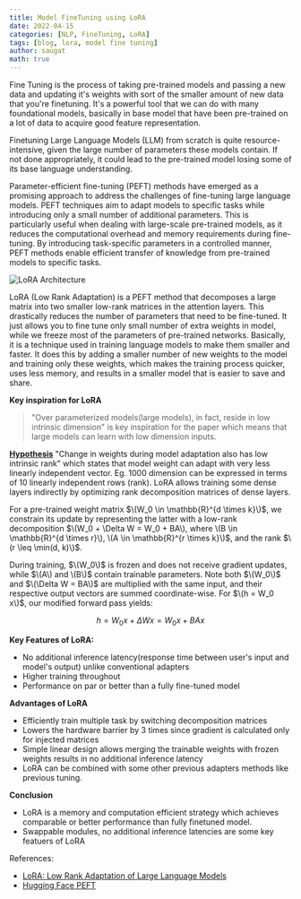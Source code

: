 ```yaml
---
title: Model FineTuning using LoRA
date: 2022-04-15
categories: [NLP, FineTuning, LoRA]
tags: [blog, lora, model fine tuning]
author: saugat
math: true
---
```


Fine Tuning is the process of taking pre-trained models and passing a new data and updating it's weights with sort of the smaller amount of new data that you're finetuning. It's a powerful tool that we can do with many foundational models, basically in base model that have been pre-trained on a lot of data to acquire good feature representation.

Finetuning Large Language Models (LLM) from scratch is quite resource-intensive, given the large number of parameters these models contain. If not done appropriately, it could lead to the pre-trained model losing some of its base language understanding.

Parameter-efficient fine-tuning (PEFT) methods have emerged as a promising approach to address the challenges of fine-tuning large language models. PEFT techniques aim to adapt models to specific tasks while introducing only a small number of additional parameters. This is particularly useful when dealing with large-scale pre-trained models, as it reduces the computational overhead and memory requirements during fine-tuning. By introducing task-specific parameters in a controlled manner, PEFT methods enable efficient transfer of knowledge from pre-trained models to specific tasks.

![LoRA Architecture](https://cdn-lfs.huggingface.co/datasets/huggingface/documentation-images/4313422c5f2755897fb8ddfc5b99251358f679647ec0f2d120a3f1ff060defe7?response-content-disposition=inline%3B+filename*%3DUTF-8%27%27lora_diagram.png%3B+filename%3D%22lora_diagram.png%22%3B&response-content-type=image%2Fpng&Expires=1713341813&Policy=eyJTdGF0ZW1lbnQiOlt7IkNvbmRpdGlvbiI6eyJEYXRlTGVzc1RoYW4iOnsiQVdTOkVwb2NoVGltZSI6MTcxMzM0MTgxM319LCJSZXNvdXJjZSI6Imh0dHBzOi8vY2RuLWxmcy5odWdnaW5nZmFjZS5jby9kYXRhc2V0cy9odWdnaW5nZmFjZS9kb2N1bWVudGF0aW9uLWltYWdlcy80MzEzNDIyYzVmMjc1NTg5N2ZiOGRkZmM1Yjk5MjUxMzU4ZjY3OTY0N2VjMGYyZDEyMGEzZjFmZjA2MGRlZmU3P3Jlc3BvbnNlLWNvbnRlbnQtZGlzcG9zaXRpb249KiZyZXNwb25zZS1jb250ZW50LXR5cGU9KiJ9XX0_&Signature=avJS7Rd5qrwla7VL3MQPksMnfnRKdRi8sAdExDupZH4pzCJrIX0ddn8zkRBmvuDuog-6A-1B9UagSb0FT%7EuxOd35z8xMGxXyTcauQFZrks0PllRQLpi9lzC-JM6aflml%7Eszc0Xhfonp0tiOiN1lBySzJeNd1pyVYWJpmrtgV4edDsFKb085ZgVoj7bxUQzoVugJSw1QBwsnp2wSqc6KMlsAMJJoxaHfIE7zER9kQoYqvCQ1hQ5i%7E7zVdlGUJ8Ox3PvSQjQTSir0xCaGAC5nRvWgYGq5uwf80prKUKbBLy109V7tmTE5HI7NcwkwBx4rQtQECj56mkFUrtJIBK3PyOA__&Key-Pair-Id=KVTP0A1DKRTAX)

LoRA (Low Rank Adaptation) is a PEFT method that decomposes a large matrix into two smaller low-rank matrices in the attention layers. This drastically reduces the number of parameters that need to be fine-tuned. It just allows you to fine tune only small number of extra weights in model, while we freeze most of the parameters of pre-trained networks. Basically, it is a technique used in training language models to make them smaller and faster. It does this by adding a smaller number of new weights to the model and training only these weights, which makes the training process quicker, uses less memory, and results in a smaller model that is easier to save and share.

**Key inspiration for LoRA**
> "Over parameterized models(large models), in fact, reside in low intrinsic dimension" is key inspiration for the paper which means that large models can learn with low dimension inputs.

**<u>Hypothesis</u>**
"Change in weights during model adaptation also has low intrinsic rank" which states that model weight can adapt with very less linearly independent vector. Eg. 1000 dimension can be expressed in terms of 10 linearly independent rows (rank). LoRA allows training some dense layers indirectly by optimizing rank decomposition matrices of dense layers.

For a pre-trained weight matrix $\(W_0 \in \mathbb{R}^{d \times k}\)$, we constrain its update by representing the latter with a low-rank decomposition $\(W_0 + \Delta W = W_0 + BA\), where \(B \in \mathbb{R}^{d \times r}\), \(A \in \mathbb{R}^{r \times k}\)$, and the rank $\(r \leq \min(d, k)\)$.

During training, $\(W_0\)$ is frozen and does not receive gradient updates, while $\(A\) and \(B\)$ contain trainable parameters. Note both $\(W_0\)$ and $\(\Delta W = BA\)$ are multiplied with the same input, and their respective output vectors are summed coordinate-wise. For $\(h = W_0 x\)$, our modified forward pass yields:

$$h = W_0x + \Delta W x = W_0x + BAx$$

**Key Features of LoRA:**
- No additional inference latency(response time between user's input and model's output) unlike conventional adapters
- Higher training throughout
- Performance on par or better than a fully fine-tuned model

**Advantages of LoRA**
- Efficiently train multiple task by switching decomposition matrices
- Lowers the hardware barrier by 3 times since gradient is calculated only for injected matrices
- Simple linear design allows merging the trainable weights with frozen weights results in no additional inference latency
- LoRA can be combined with some other previous adapters methods like previous tuning.

**Conclusion**
- LoRA is a memory and computation efficient strategy which achieves comparable or better performance than fully finetuned model.
- Swappable modules, no additional inference latencies are some key featuers of LoRA

References:
- [LoRA: Low Rank Adaptation of Large Language Models](https://arxiv.org/abs/2106.09685)
- [Hugging Face PEFT](https://huggingface.co/docs/peft/v0.10.0/en/index)

